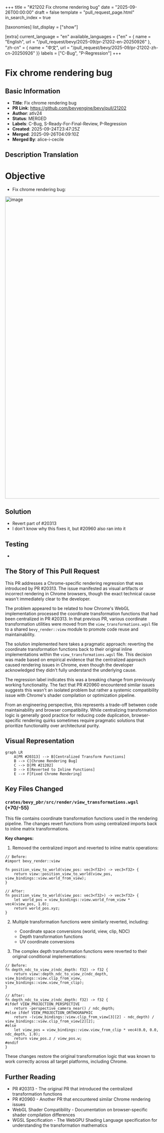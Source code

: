 +++
title = "#21202 Fix chrome rendering bug"
date = "2025-09-26T00:00:00"
draft = false
template = "pull_request_page.html"
in_search_index = true

[taxonomies]
list_display = ["show"]

[extra]
current_language = "en"
available_languages = {"en" = { name = "English", url = "/pull_request/bevy/2025-09/pr-21202-en-20250926" }, "zh-cn" = { name = "中文", url = "/pull_request/bevy/2025-09/pr-21202-zh-cn-20250926" }}
labels = ["C-Bug", "P-Regression"]
+++

# Fix chrome rendering bug

## Basic Information
- **Title**: Fix chrome rendering bug
- **PR Link**: https://github.com/bevyengine/bevy/pull/21202
- **Author**: atlv24
- **Status**: MERGED
- **Labels**: C-Bug, S-Ready-For-Final-Review, P-Regression
- **Created**: 2025-09-24T23:47:25Z
- **Merged**: 2025-09-26T04:09:10Z
- **Merged By**: alice-i-cecile

## Description Translation

# Objective

- Fix chrome rendering bug:
<img width="1755" height="985" alt="image" src="https://github.com/user-attachments/assets/6293a960-b8fa-460e-9d71-e7f2a9fb2d20" />

## Solution

- Revert part of #20313
- I don't know why this fixes it, but #20960 also ran into it

## Testing

- 

## The Story of This Pull Request

This PR addresses a Chrome-specific rendering regression that was introduced by PR #20313. The issue manifested as visual artifacts or incorrect rendering in Chrome browsers, though the exact technical cause wasn't immediately clear to the developer.

The problem appeared to be related to how Chrome's WebGL implementation processed the coordinate transformation functions that had been centralized in PR #20313. In that previous PR, various coordinate transformation utilities were moved from the `view_transformations.wgsl` file to a shared `bevy_render::view` module to promote code reuse and maintainability.

The solution implemented here takes a pragmatic approach: reverting the coordinate transformation functions back to their original inline implementations within the `view_transformations.wgsl` file. This decision was made based on empirical evidence that the centralized approach caused rendering issues in Chrome, even though the developer acknowledged they didn't fully understand the underlying cause.

The regression label indicates this was a breaking change from previously working functionality. The fact that PR #20960 encountered similar issues suggests this wasn't an isolated problem but rather a systemic compatibility issue with Chrome's shader compilation or optimization pipeline.

From an engineering perspective, this represents a trade-off between code maintainability and browser compatibility. While centralizing transformation logic is generally good practice for reducing code duplication, browser-specific rendering quirks sometimes require pragmatic solutions that prioritize functionality over architectural purity.

## Visual Representation

```mermaid
graph LR
    A[PR #20313] --> B[Centralized Transform Functions]
    B --> C[Chrome Rendering Bug]
    C --> D[PR #21202]
    D --> E[Reverted to Inline Functions]
    E --> F[Fixed Chrome Rendering]
```

## Key Files Changed

### `crates/bevy_pbr/src/render/view_transformations.wgsl` (+70/-55)

This file contains coordinate transformation functions used in the rendering pipeline. The changes revert functions from using centralized imports back to inline matrix transformations.

**Key changes:**

1. Removed the centralized import and reverted to inline matrix operations:
```wgsl
// Before:
#import bevy_render::view

fn position_view_to_world(view_pos: vec3<f32>) -> vec3<f32> {
    return view::position_view_to_world(view_pos, view_bindings::view.world_from_view);
}

// After:
fn position_view_to_world(view_pos: vec3<f32>) -> vec3<f32> {
    let world_pos = view_bindings::view.world_from_view * vec4(view_pos, 1.0);
    return world_pos.xyz;
}
```

2. Multiple transformation functions were similarly reverted, including:
   - Coordinate space conversions (world, view, clip, NDC)
   - Depth transformation functions
   - UV coordinate conversions

3. The complex depth transformation functions were reverted to their original conditional implementations:
```wgsl
// Before:
fn depth_ndc_to_view_z(ndc_depth: f32) -> f32 {
    return view::depth_ndc_to_view_z(ndc_depth, view_bindings::view.clip_from_view, view_bindings::view.view_from_clip);
}

// After:
fn depth_ndc_to_view_z(ndc_depth: f32) -> f32 {
#ifdef VIEW_PROJECTION_PERSPECTIVE
    return -perspective_camera_near() / ndc_depth;
#else ifdef VIEW_PROJECTION_ORTHOGRAPHIC
    return -(view_bindings::view.clip_from_view[3][2] - ndc_depth) / view_bindings::view.clip_from_view[2][2];
#else
    let view_pos = view_bindings::view.view_from_clip * vec4(0.0, 0.0, ndc_depth, 1.0);
    return view_pos.z / view_pos.w;
#endif
}
```

These changes restore the original transformation logic that was known to work correctly across all target platforms, including Chrome.

## Further Reading

- PR #20313 - The original PR that introduced the centralized transformation functions
- PR #20960 - Another PR that encountered similar Chrome rendering issues
- WebGL Shader Compatibility - Documentation on browser-specific shader compilation differences
- WGSL Specification - The WebGPU Shading Language specification for understanding the transformation mathematics